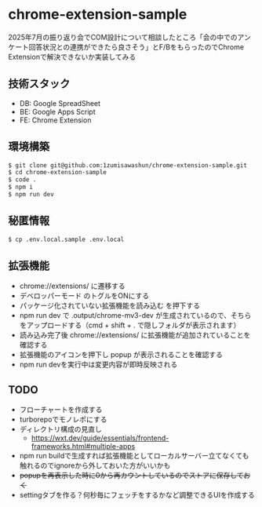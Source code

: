 # chrome-extension-sample

2025年7月の振り返り会でCOM設計について相談したところ「会の中でのアンケート回答状況との連携ができたら良さそう」とF/BをもらったのでChrome Extensionで解決できないか実装してみる

## 技術スタック

- DB: Google SpreadSheet
- BE: Google Apps Script
- FE: Chrome Extension

## 環境構築

```bash
$ git clone git@github.com:1zumisawashun/chrome-extension-sample.git
$ cd chrome-extension-sample
$ code .
$ npm i 
$ npm run dev
```

## 秘匿情報

```bash
$ cp .env.local.sample .env.local
```

## 拡張機能

- chrome://extensions/ に遷移する
- デベロッパーモード のトグルをONにする
- パッケージ化されていない拡張機能を読み込む を押下する
- npm run dev で .output/chrome-mv3-dev が生成されているので、そちらをアップロードする（cmd + shift + . で隠しフォルダが表示されます）
- 読み込み完了後 chrome://extensions/ に拡張機能が追加されていることを確認する
- 拡張機能のアイコンを押下し popup が表示されることを確認する
- npm run devを実行中は変更内容が即時反映される

## TODO

- フローチャートを作成する
- turborepoでモノレポにする
- ディレクトリ構成の見直し
  - https://wxt.dev/guide/essentials/frontend-frameworks.html#multiple-apps
- npm run buildで生成すれば拡張機能としてローカルサーバー立てなくても触れるのでignoreから外しておいた方がいいかも
- ~~popupを再表示した時に0から再カウントしているのでストアに保存しておく~~
- settingタブを作る？何秒毎にフェッチをするかなど調整できるUIを作成する

